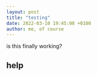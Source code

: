 ```yaml
---
layout: post
title: "testing"
date: 2022-03-10 19:45:00 +0100
author: me, of course
---
```


is this finally working?

## help
